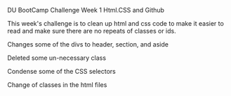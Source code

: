 DU BootCamp Challenge Week 1 Html.CSS and Github

This week's challenge is to clean up html and css code to make it easier to read and make sure there are no repeats of classes or ids.

Changes some of the divs to header, section, and aside

Deleted some un-necessary class

Condense some of the CSS selectors

Change of classes in the html files
